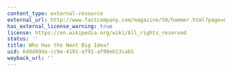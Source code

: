 ```yaml
---
content_type: external-resource
external_url: http://www.fastcompany.com/magazine/50/hammer.html?page=0%2C0
has_external_license_warning: true
license: https://en.wikipedia.org/wiki/All_rights_reserved
status: ''
title: Who Has the Next Big Idea?
uid: 648d89da-cc9e-4191-af91-af99eb13cab5
wayback_url: ''
---
```

